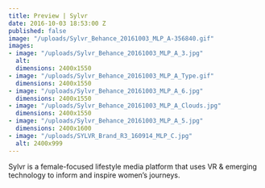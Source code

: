 ```yaml
---
title: Preview | Sylvr
date: 2016-10-03 18:53:00 Z
published: false
image: "/uploads/Sylvr_Behance_20161003_MLP_A-356840.gif"
images:
- image: "/uploads/Sylvr_Behance_20161003_MLP_A_3.jpg"
  alt: 
  dimensions: 2400x1550
- image: "/uploads/Sylvr_Behance_20161003_MLP_A_Type.gif"
  dimensions: 2400x1550
- image: "/uploads/Sylvr_Behance_20161003_MLP_A_6.jpg"
  dimensions: 2400x1550
- image: "/uploads/Sylvr_Behance_20161003_MLP_A_Clouds.jpg"
  dimensions: 2400x1550
- image: "/uploads/Sylvr_Behance_20161003_MLP_A_5.jpg"
  dimensions: 2400x1600
- image: "/uploads/SYLVR_Brand_R3_160914_MLP_C.jpg"
  alt: 2400x999
---
```


Sylvr is a female-focused lifestyle media platform that uses VR & emerging technology to inform and inspire women’s journeys.